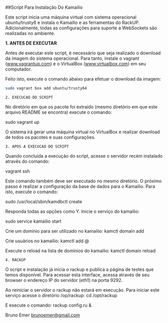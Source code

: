 ##Script Para Instalação Do Kamailio


Este script inicia uma máquina virtual com sistema operacional ubuntu/trusty6
e instala o Kamailio e as ferramentas do RackUP. Adicionalmente, todas as 
configurações para suporte a WebSockets são realizadas no ambiente.


**1. ANTES DE EXECUTAR**

Antes de executar este script, é necessário que seja realizado o download
da imagem do sistema operacional. Para tanto, instale o vagrant 
(www.vagrantup.com) e o VirtualBox (www.virtualbox.com) em seu computador.

Feito isto, execute o comando abaixo para efetuar o download da imagem:

```bash
sudo vagrant box add ubuntu/trusty64
```



	2. EXECUCAO DO SCRIPT

No diretório em que os pacote foi extraído (mesmo diretório em que este
arquivo README se encontra) execute o comando:

sudo vagrant up

O sistema irá gerar uma máquina virtual no VirtualBox e realizar download
de todos os pacotes e suas configurações.




	3. APOS A EXECUCAO DO SCRIPT

Quando concluida a execução do script, acesse o servidor recém instalado
através do comando:

vagrant ssh

Este comando também deve ser executado no mesmo diretório.
O próximo passo é realizar a configuração da base de dados para o Kamailio.
Para isto, execute o comando:

sudo /usr/local/sbin/kamdbctl create

Responda todas as opções como Y.
Inicie o serviço do kamailio:

sudo service kamailio start

Crie um domínio para ser utilizado no kamailio:
kamctl domain add <nome do dominio>

Crie usuários no kamailio:
kamctl add <user>@<dominio> <senha>

Execute o reload na lista de dominios do kamailio:
kamctl domain reload


	4. RACKUP

O script e instalação já inicia o rackup e publica a página de testes que
temos disponível. Para acessar esta interface, acessa através de seu browser
o endereço IP do servidor (eth1) na porta 9292.

Ao reiniciar o servidor o rackup não estará em execução. Para iniciar este 
serviço acesse o diretório /op/rackup:
cd /opt/rackup

E execute o comando:
rackup config.ru &





Bruno Emer
brunoemer@gmail.com

